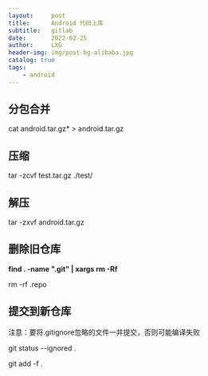 ```yaml
---
layout:     post
title:      Android 代码上库
subtitle:   gitlab
date:       2022-02-25
author:     LXG
header-img: img/post-bg-alibaba.jpg
catalog: true
tags:
    - android
---
```


## 分包合并

cat android.tar.gz* > android.tar.gz

## 压缩

tar -zcvf test.tar.gz ./test/

## 解压

tar -zxvf android.tar.gz

## 删除旧仓库


**find . -name ".git" | xargs rm -Rf**

rm -rf .repo

## 提交到新仓库

注意：要将.gitignore忽略的文件一并提交，否则可能编译失败

git status --ignored .

git add -f .


